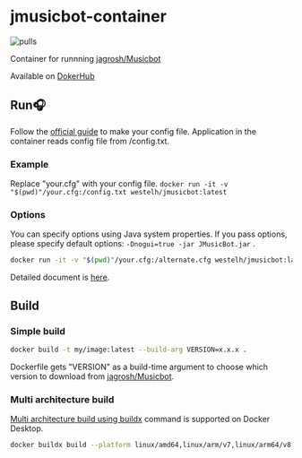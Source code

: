 # jmusicbot-container
![pulls](https://img.shields.io/docker/pulls/westelh/jmusicbot)


Container for runnning [jagrosh/Musicbot](https://github.com/jagrosh/MusicBot)

Available on [DokerHub](https://hub.docker.com/repository/docker/westelh/jmusicbot)

## Run🎧
Follow the [official guide](https://jmusicbot.com/setup/) to make your config file.
Application in the container reads config file from /config.txt.

### Example
Replace "your.cfg" with your config file.
`docker run -it -v "$(pwd)"/your.cfg:/config.txt westelh/jmusicbot:latest`

### Options
You can specify options using Java system properties. If you pass options, please specify default options: ``` -Dnogui=true -jar JMusicBot.jar ``` .

```bash
docker run -it -v "$(pwd)"/your.cfg:/alternate.cfg westelh/jmusicbot:latest -Dconfig=alternate.cfg -Dnogui=true -jar JMusicBot.jar
```

Detailed document is [here](https://jmusicbot.com/advanced-config).



## Build

### Simple build

``` bash
docker build -t my/image:latest --build-arg VERSION=x.x.x .
```

Dockerfile gets "VERSION" as a build-time argument to choose which version to download from [jagrosh/Musicbot](https://github.com/jagrosh/MusicBot).



### Multi architecture build

[Multi architecture build using buildx](https://docs.docker.com/desktop/multi-arch/) command is supported on Docker Desktop.

```bash
docker buildx build --platform linux/amd64,linux/arm/v7,linux/arm64/v8 --build-arg VERSION=x.x.x -t my/image:latest .
```

 





